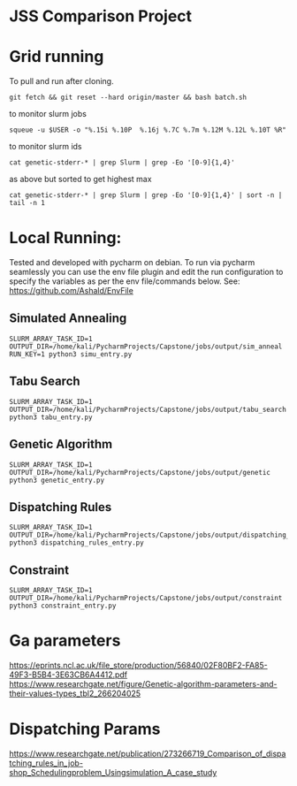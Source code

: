 # JSS Comparison Project

# Grid running

To pull and run after cloning.
```commandline
git fetch && git reset --hard origin/master && bash batch.sh
```

to monitor slurm jobs
```commandline
squeue -u $USER -o "%.15i %.10P  %.16j %.7C %.7m %.12M %.12L %.10T %R"
```

to monitor slurm ids
```commandline
cat genetic-stderr-* | grep Slurm | grep -Eo '[0-9]{1,4}'
```
as above but sorted to get highest max
```commandline
cat genetic-stderr-* | grep Slurm | grep -Eo '[0-9]{1,4}' | sort -n | tail -n 1
```


# Local Running:

Tested and developed with pycharm on debian.
To run via pycharm seamlessly you can use the env file plugin and edit the run configuration to specify the variables as per the env file/commands below.
See: https://github.com/Ashald/EnvFile

## Simulated Annealing
```commandline
SLURM_ARRAY_TASK_ID=1 OUTPUT_DIR=/home/kali/PycharmProjects/Capstone/jobs/output/sim_anneal RUN_KEY=1 python3 simu_entry.py    
```

## Tabu Search
```commandline
SLURM_ARRAY_TASK_ID=1 OUTPUT_DIR=/home/kali/PycharmProjects/Capstone/jobs/output/tabu_search python3 tabu_entry.py    
```

## Genetic Algorithm
```commandline
SLURM_ARRAY_TASK_ID=1 OUTPUT_DIR=/home/kali/PycharmProjects/Capstone/jobs/output/genetic python3 genetic_entry.py    
```

## Dispatching Rules
```commandline
SLURM_ARRAY_TASK_ID=1 OUTPUT_DIR=/home/kali/PycharmProjects/Capstone/jobs/output/dispatching_rules python3 dispatching_rules_entry.py    
```

## Constraint 
```commandline
SLURM_ARRAY_TASK_ID=1 OUTPUT_DIR=/home/kali/PycharmProjects/Capstone/jobs/output/constraint python3 constraint_entry.py    
```

# Ga parameters
https://eprints.ncl.ac.uk/file_store/production/56840/02F80BF2-FA85-49F3-B5B4-3E63CB6A4412.pdf
https://www.researchgate.net/figure/Genetic-algorithm-parameters-and-their-values-types_tbl2_266204025

# Dispatching Params
https://www.researchgate.net/publication/273266719_Comparison_of_dispatching_rules_in_job-shop_Schedulingproblem_Usingsimulation_A_case_study